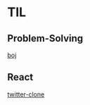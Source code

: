 # TIL

## Problem-Solving

[boj](https://github.com/kkg5/boj#%EB%B0%B1%EC%A4%80boj-)

## React

[twitter-clone](/React/twitter-clone)
